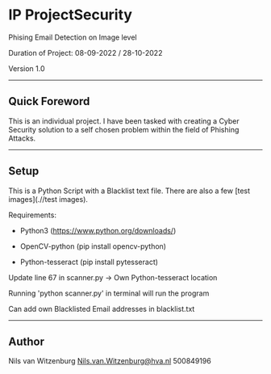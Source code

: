# IP ProjectSecurity
Phising Email Detection on Image level

Duration of Project: 08-09-2022 / 28-10-2022

Version 1.0

-----

## Quick Foreword
This is an individual project. I have been tasked with creating a Cyber Security solution to a self chosen problem within the field of Phishing Attacks.

-----

## Setup
This is a Python Script with a Blacklist text file. There are also a few [test images](.//test images). 

Requirements:

- Python3 (https://www.python.org/downloads/)

- OpenCV-python (pip install opencv-python)

- Python-tesseract (pip install pytesseract)



Update line 67 in scanner.py -> Own Python-tesseract location

Running 'python scanner.py' in terminal will run the program

Can add own Blacklisted Email addresses in blacklist.txt

-----
## Author
Nils van Witzenburg 
Nils.van.Witzenburg@hva.nl
500849196
